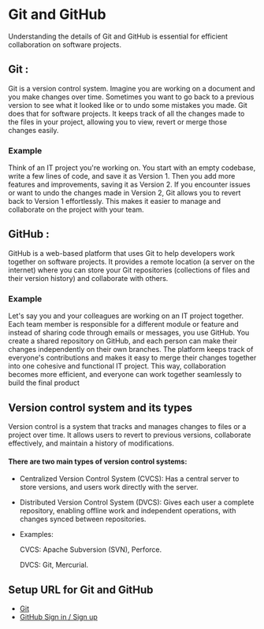 
# Git and GitHub 

Understanding the details of Git and GitHub is essential for efficient collaboration on software projects.


## Git :

Git is a version control system. Imagine you are working on a document and you make changes over time. Sometimes you want to go back to a previous version to see what it looked like or to undo some mistakes you made. Git does that for software projects. It keeps track of all the changes made to the files in your project, allowing you to view, revert or merge those changes easily.


### Example 
Think of an IT project you're working on. You start with an empty codebase, write a few lines of code, and save it as Version 1. Then you add more features and improvements, saving it as Version 2. If you encounter issues or want to undo the changes made in Version 2, Git allows you to revert back to Version 1 effortlessly. This makes it easier to manage and collaborate on the project with your team.


## GitHub :
GitHub is a web-based platform that uses Git to help developers work together on software projects. It provides a remote location (a server on the internet) where you can store your Git repositories (collections of files and their version history) and collaborate with others.


### Example

Let's say you and your colleagues are working on an IT project together. Each team member is responsible for a different module or feature and instead of sharing code through emails or messages, you use GitHub. You create a shared repository on GitHub, and each person can make their changes independently on their own branches. The platform keeps track of everyone's contributions and makes it easy to merge their changes together into one cohesive and functional IT project. This way, collaboration becomes more efficient, and everyone can work together seamlessly to build the final product 

## Version control system and its types

Version control is a system that tracks and manages changes to files or a project over time. It allows users to revert to previous versions, collaborate effectively, and maintain a history of modifications.

#### There are two main types of version control systems:

- Centralized Version Control System (CVCS): Has a central server to store versions, and users work directly with the server.

- Distributed Version Control System (DVCS): Gives each user a complete repository, enabling offline work and independent operations, with changes synced between repositories.

- Examples:
  
  CVCS: Apache Subversion (SVN), Perforce.
  
  DVCS: Git, Mercurial.


 
  


## Setup URL for Git and GitHub

 - [Git](https://git-scm.com/downloads)
 - [GitHub Sign in / Sign up](https://github.com/)

